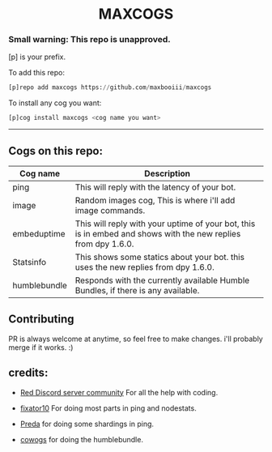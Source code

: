 <h1 align="center">MAXCOGS</h1>

<h3>Small warning: This repo is unapproved.</h3>

[p] is your prefix.

To add this repo: 

```py
[p]repo add maxcogs https://github.com/maxbooiii/maxcogs
```

To install any cog you want:

```py
[p]cog install maxcogs <cog name you want>
```
---------------------------------------------------------------
## Cogs on this repo: 
<table>
<thead>
<tr>
<th>Cog name</th>
<th>Description</th>
</tr>
</thead>
<tbody>
<tr>
<td>ping</td>
<td>This will reply with the latency of your bot.</td>
</tr>
<td>image</td>
<td>Random images cog, This is where i'll add image commands.</td>
</tr>
<td>embeduptime</td>
<td>This will reply with your uptime of your bot, this is in embed and shows with the new replies from dpy 1.6.0.</td>
</tr>
<td>Statsinfo</td>
<td>This shows some statics about your bot. this uses the new replies from dpy 1.6.0.</td>
</tr>
<td>humblebundle</td>
<td>Responds with the currently available Humble Bundles, if there is any available.</td>
</tr>
</tbody>
</table>

## Contributing
PR is always welcome at anytime, so feel free to make changes. i'll probably merge if it works. :)



## credits:
- [Red Discord server community](https://discord.gg/red) For all the help with coding. 

- [fixator10](https://github.com/fixator10/Fixator10-Cogs) For doing most parts in ping and nodestats.

- [Preda](https://github.com/PredaaA/predacogs) for doing some shardings in ping.

- [cowogs](https://github.com/jenkins420/cowogs) for doing the humblebundle.
